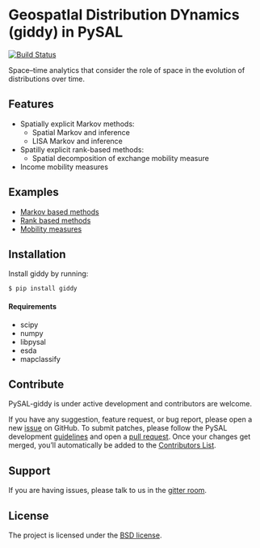 GeospatIal Distribution DYnamics (giddy) in PySAL
=================================================

[![Build Status](https://travis-ci.org/pysal/giddy.svg?branch=master)](https://travis-ci.org/pysal/giddy)

Space–time analytics that consider the role of space in the evolution
 of distributions over time.

Features
--------

- Spatially explicit Markov methods:
    - Spatial Markov and inference
    - LISA Markov and inference
- Spatilly explicit rank-based methods:
    - Spatial decomposition of exchange mobility measure
- Income mobility measures

Examples
--------

* [Markov based methods](notebooks/Markov_Based_Methods.ipynb)
* [Rank based methods](notebooks/Rank_based_Methods_-_applied_to_Mexico.ipynb)
* [Mobility measures](notebooks/Mobility_measures.ipynb)

Installation
------------

Install giddy by running:

```
$ pip install giddy
```

#### Requirements

- scipy
- numpy
- libpysal
- esda
- mapclassify

Contribute
----------

PySAL-giddy is under active development and contributors are welcome.

If you have any suggestion, feature request, or bug report, please open
 a new [issue](https://github.com/pysal/giddy/issues) on GitHub. To
 submit patches, please follow the PySAL development [guidelines](http://pysal.readthedocs.io/en/latest/developers/index.html)
 and open a [pull request](https://github.com/pysal/giddy). Once your changes get merged, you’ll
 automatically be added to the [Contributors List](https://github.com/pysal/giddy/graphs/contributors).

Support
-------

If you are having issues, please talk to us in the [gitter room](https://gitter.im/pysal/giddy).

License
-------

The project is licensed under the [BSD license](https://github.com/pysal/giddy/blob/master/LICENSE.txt).


